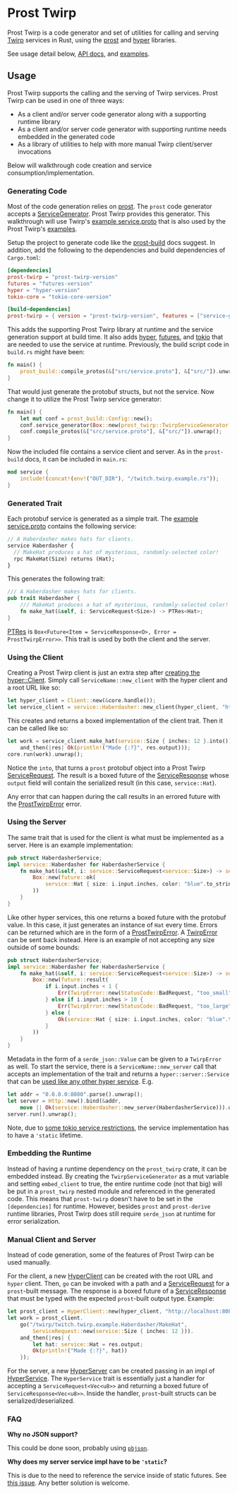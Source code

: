 # Prost Twirp

Prost Twirp is a code generator and set of utilities for calling and serving [Twirp](https://github.com/twitchtv/twirp)
services in Rust, using the [prost](https://github.com/danburkert/prost/) and [hyper](https://github.com/hyperium/hyper)
libraries.

See usage detail below, [API docs](https://docs.rs/prost-twirp), and [examples](examples).

## Usage

Prost Twirp supports the calling and the serving of Twirp services. Prost Twirp can be used in one of three ways:

* As a client and/or server code generator along with a supporting runtime library
* As a client and/or server code generator with supporting runtime needs embedded in the generated code
* As a library of utilities to help with more manual Twirp client/server invocations

Below will walkthrough code creation and service consumption/implementation.

### Generating Code

Most of the code generation relies on [prost](https://github.com/danburkert/prost/). The `prost` code generator accepts
a [ServiceGenerator](https://docs.rs/prost-build/0.3/prost_build/trait.ServiceGenerator.html). Prost Twirp provides this
generator. This walkthrough will use Twirp's [example service.proto](examples/service.proto) that is also used by the
Prost Twirp's [examples](examples).

Setup the project to generate code like the [prost-build](https://docs.rs/prost-build/) docs suggest. In addition, add
the following to the dependencies and build dependencies of `Cargo.toml`:

```toml
[dependencies]
prost-twirp = "prost-twirp-version"
futures = "futures-version"
hyper = "hyper-version"
tokio-core = "tokio-core-version"

[build-dependencies]
prost-twirp = { version = "prost-twirp-version", features = ["service-gen"] }
```

This adds the supporting Prost Twirp library at runtime and the service generation support at build time. It also adds
[hyper](https://hyper.rs/), [futures](https://docs.rs/futures), and [tokio](https://tokio.rs) that are needed to use the
service at runtime. Previously, the build script code in `build.rs` might have been:

```rust
fn main() {
    prost_build::compile_protos(&["src/service.proto"], &["src/"]).unwrap();
}
```

That would just generate the protobuf structs, but not the service. Now change it to utilize the Prost Twirp service
generator:

```rust
fn main() {
    let mut conf = prost_build::Config::new();
    conf.service_generator(Box::new(prost_twirp::TwirpServiceGenerator::new()));
    conf.compile_protos(&["src/service.proto"], &["src/"]).unwrap();
}
```

Now the included file contains a service client and server. As in the `prost-build` docs, it can be included in
`main.rs`:

```rust
mod service {
    include!(concat!(env!("OUT_DIR"), "/twitch.twirp.example.rs"));
}
```

### Generated Trait

Each protobuf service is generated as a simple trait. The [example service.proto](examples/service.proto) contains the
following service:

```proto
// A Haberdasher makes hats for clients.
service Haberdasher {
  // MakeHat produces a hat of mysterious, randomly-selected color!
  rpc MakeHat(Size) returns (Hat);
}
```

This generates the following trait:

```rust
/// A Haberdasher makes hats for clients.
pub trait Haberdasher {
    /// MakeHat produces a hat of mysterious, randomly-selected color!
    fn make_hat(&self, i: ServiceRequest<Size>) -> PTRes<Hat>;
}
```

[PTRes](https://docs.rs/prost-twirp/*/prost_twirp/type.PTRes.html) is
`Box<Future<Item = ServiceResponse<O>, Error = ProstTwirpError>>`. This trait is used by both the client and the server.

### Using the Client

Creating a Prost Twirp client is just an extra step after
[creating the hyper::Client](https://hyper.rs/guides/client/basic/). Simply call `ServiceName::new_client` with the
hyper client and a root URL like so:

```rust
let hyper_client = Client::new(&core.handle());
let service_client = service::Haberdasher::new_client(hyper_client, "http://localhost:8080");
```

This creates and returns a boxed implementation of the client trait. Then it can be called like so:

```rust
let work = service_client.make_hat(service::Size { inches: 12 }.into()).
    and_then(|res| Ok(println!("Made {:?}", res.output)));
core.run(work).unwrap();
```

Notice the `into`, that turns a `prost` protobuf object into a Prost Twirp
[ServiceRequest](https://docs.rs/prost-twirp/*/prost_twirp/struct.ServiceRequest.html). The result is a boxed
future of the [ServiceResponse](https://docs.rs/prost-twirp/*/prost_twirp/struct.ServiceResponse.html) whose `output`
field will contain the serialized result (in this case, `service::Hat`).

Any error that can happen during the call results in an errored future with the
[ProstTwirpError](https://docs.rs/prost-twirp/*/prost_twirp/enum.ProstTwirpError.html) error.

### Using the Server

The same trait that is used for the client is what must be implemented as a server. Here is an example implementation:

```rust
pub struct HaberdasherService;
impl service::Haberdasher for HaberdasherService {
    fn make_hat(&self, i: service::ServiceRequest<service::Size>) -> service::PTRes<service::Hat> {
        Box::new(future::ok(
            service::Hat { size: i.input.inches, color: "blue".to_string(), name: "fedora".to_string() }.into()
        ))
    }
}
```

Like other hyper services, this one returns a boxed future with the protobuf value. In this case, it just generates an
instance of `Hat` every time. Errors can be returned which are in the form of a
[ProstTwirpError](https://docs.rs/prost-twirp/*/prost_twirp/enum.ProstTwirpError.html). A
[TwirpError](https://docs.rs/prost-twirp/*/prost_twirp/struct.TwirpError.html) can be sent back instead. Here is an
example of not accepting any size outside of some bounds:

```rust
pub struct HaberdasherService;
impl service::Haberdasher for HaberdasherService {
    fn make_hat(&self, i: service::ServiceRequest<service::Size>) -> service::PTRes<service::Hat> {
        Box::new(future::result(
            if i.input.inches < 1 {
                Err(TwirpError::new(StatusCode::BadRequest, "too_small", "Size too small")
            } else if i.input.inches > 10 {
                Err(TwirpError::new(StatusCode::BadRequest, "too_large", "Size too large")
            } else {
                Ok(service::Hat { size: i.input.inches, color: "blue".to_string(), name: "fedora".to_string() }.into())
            }
        ))
    }
}
```

Metadata in the form of a `serde_json::Value` can be given to a `TwirpError` as well. To start the service, there is a
`ServiceName::new_server` call that accepts an implementation of the trait and returns a `hyper::server::Service` that
can be [used like any other hyper service](https://hyper.rs/guides/server/hello-world/). E.g.

```rust
let addr = "0.0.0.0:8080".parse().unwrap();
let server = Http::new().bind(&addr,
    move || Ok(service::Haberdasher::new_server(HaberdasherService))).unwrap();
server.run().unwrap();
```

Note, due to [some tokio service restrictions](https://github.com/tokio-rs/tokio-service/issues/9), the service
implementation has to have a `'static` lifetime.

### Embedding the Runtime

Instead of having a runtime dependency on the `prost_twirp` crate, it can be embedded instead. By creating the
`TwirpServiceGenerator` as a mut variable and setting `embed_client` to true, the entire runtime code (not that big)
will be put in a `prost_twirp` nested module and referenced in the generated code. This means that `prost-twirp` doesn't
have to be set in the `[dependencies]` for runtime. However, besides `prost` and `prost-derive` runtime libraries,
Prost Twirp does still require `serde_json` at runtime for error serialization.

### Manual Client and Server

Instead of code generation, some of the features of Prost Twirp can be used manually.

For the client, a new [HyperClient](https://docs.rs/prost-twirp/*/prost_twirp/struct.HyperClient.html) can be created
with the root URL and `hyper` client. Then, `go` can be invoked with a path and
a [ServiceRequest](https://docs.rs/prost-twirp/*/prost_twirp/struct.ServiceRequest.html) for a `prost`-built message.
The response is a boxed future of a
[ServiceResponse](https://docs.rs/prost-twirp/*/prost_twirp/struct.ServiceResponse.html) that must be typed with the
expected `prost`-built output type. Example:

```rust
let prost_client = HyperClient::new(hyper_client, "http://localhost:8080");
let work = prost_client.
    go("/twirp/twitch.twirp.example.Haberdasher/MakeHat",
        ServiceRequest::new(service::Size { inches: 12 })).
    and_then(|res| {
        let hat: service::Hat = res.output;
        Ok(println!("Made {:?}", hat))
    });
```

For the server, a new [HyperServer](https://docs.rs/prost-twirp/*/prost_twirp/struct.HyperServer.html) can be created
passing in an impl of [HyperService](https://docs.rs/prost-twirp/*/prost_twirp/trait.HyperService.html). The
`HyperService` trait is essentially just a handler for accepting a `ServiceRequest<Vec<u8>>` and returning a boxed
future of `ServiceResponse<Vec<u8>>`. Inside the handler, `prost`-built structs can be serialized/deserialized.

### FAQ

**Why no JSON support?**

This could be done soon, probably using [`pbjson`](https://docs.rs/pbjson/).

**Why does my server service impl have to be `'static`?**

This is due to the need to reference the service inside of static futures. See
[this issue](https://github.com/tokio-rs/tokio-service/issues/9). Any better solution is welcome.
